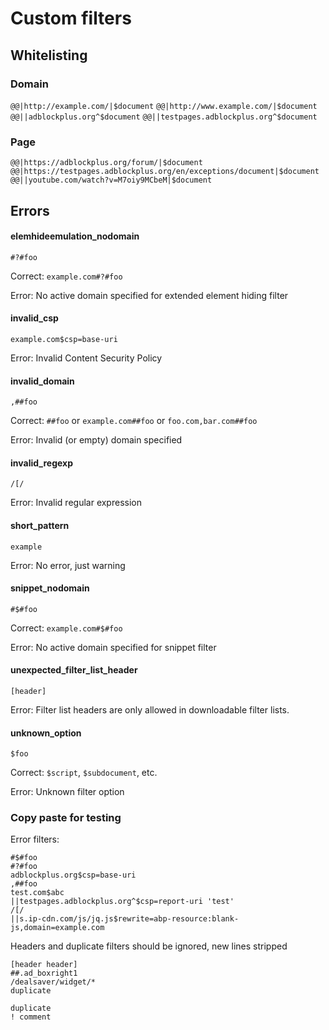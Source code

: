 # Custom filters

## Whitelisting

### Domain
`@@|http://example.com/|$document`
`@@|http://www.example.com/|$document`
`@@||adblockplus.org^$document`
`@@||testpages.adblockplus.org^$document`

### Page
`@@|https://adblockplus.org/forum/|$document`
`@@|https://testpages.adblockplus.org/en/exceptions/document|$document`
`@@||youtube.com/watch?v=M7oiy9MCbeM|$document`

## Errors

#### elemhideemulation_nodomain

`#?#foo`

Correct: `example.com#?#foo`

Error: No active domain specified for extended element hiding filter

#### invalid_csp

`example.com$csp=base-uri`

Error: Invalid Content Security Policy

#### invalid_domain

`,##foo`

Correct: `##foo` or `example.com##foo` or `foo.com,bar.com##foo`

Error: Invalid (or empty) domain specified

#### invalid_regexp

`/[/`

Error: Invalid regular expression

#### short_pattern

`example`

Error: No error, just warning

#### snippet_nodomain

`#$#foo`

Correct: `example.com#$#foo`

Error: No active domain specified for snippet filter 

#### unexpected_filter_list_header

`[header]`

Error: Filter list headers are only allowed in downloadable filter lists.

#### unknown_option

`$foo`

Correct: `$script`, `$subdocument`, etc.

Error: Unknown filter option


### Copy paste for testing

Error filters:

```
#$#foo
#?#foo
adblockplus.org$csp=base-uri
,##foo
test.com$abc
||testpages.adblockplus.org^$csp=report-uri 'test'
/[/
||s.ip-cdn.com/js/jq.js$rewrite=abp-resource:blank-js,domain=example.com
```

Headers and duplicate filters should be ignored, new lines stripped

```
[header header]
##.ad_boxright1
/dealsaver/widget/*
duplicate

duplicate
! comment
```